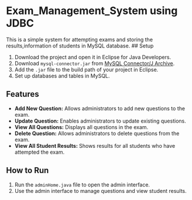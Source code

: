 # Exam_Management_System using JDBC

<p>This is a simple system for attempting exams and storing the results,information of students in MySQL database.
## Setup

1. Download the project and open it in Eclipse for Java Developers.
2. Download `mysql-connector.jar` from [MySQL Connector/J Archive](https://downloads.mysql.com/archives/c-j/).
3. Add the `.jar` file to the build path of your project in Eclipse.
4. Set up databases and tables in MySQL.

## Features

- **Add New Question:** Allows administrators to add new questions to the exam.
- **Update Question:** Enables administrators to update existing questions.
- **View All Questions:** Displays all questions in the exam.
- **Delete Question:** Allows administrators to delete questions from the exam.
- **View All Student Results:** Shows results for all students who have attempted the exam.

## How to Run

1. Run the `adminHome.java` file to open the admin interface.
2. Use the admin interface to manage questions and view student results.
